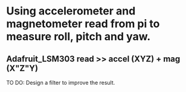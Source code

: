 # Using accelerometer and magnetometer read from pi to measure roll, pitch and yaw.
## Adafruit_LSM303 read >> accel (XYZ) + mag (X"Z"Y)
TO DO: Design a filter to improve the result.
